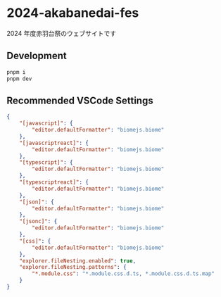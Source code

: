 # 2024-akabanedai-fes

2024 年度赤羽台祭のウェブサイトです

## Development

```bash
pnpm i
pnpm dev
```

## Recommended VSCode Settings

```json
{
	"[javascript]": {
		"editor.defaultFormatter": "biomejs.biome"
	},
	"[javascriptreact]": {
		"editor.defaultFormatter": "biomejs.biome"
	},
	"[typescript]": {
		"editor.defaultFormatter": "biomejs.biome"
	},
	"[typescriptreact]": {
		"editor.defaultFormatter": "biomejs.biome"
	},
	"[json]": {
		"editor.defaultFormatter": "biomejs.biome"
	},
	"[jsonc]": {
		"editor.defaultFormatter": "biomejs.biome"
	},
	"[css]": {
		"editor.defaultFormatter": "biomejs.biome"
	},
	"explorer.fileNesting.enabled": true,
	"explorer.fileNesting.patterns": {
		"*.module.css": "*.module.css.d.ts, *.module.css.d.ts.map"
	}
}
```

